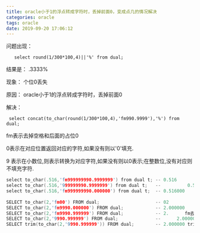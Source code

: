 ```yaml
---
title: oracle小于1的浮点转成字符时，丢掉前面0，变成点几的情况解决
categories: oracle
tags: oracle
date: 2019-09-20 17:06:12
---
```


问题出现：

       select round(1/300*100,4)||'%' from dual;

结果是： .3333%

现象： 个位0丢失

原因：  oracle小于1的浮点转成字符时，丢掉前面0

解决： 

     select concat(to_char(round(1/300*100,4),'fm990.9999'),'%') from dual;

fm表示去掉空格和后面的占位0

0表示在对应位置返回对应的字符,如果没有则以'0'填充.

9 表示在小数位,则表示转换为对应字符,如果没有则以0表示;在整数位,没有对应则不填充字符.

```cpp
select to_char(.516,'fm999999990.9999999') from dual t; -- 0.516
select to_char(.516,'999999990.9999999') from dual t;   --          0.5160000   前面有空格，fm的作用就是去掉前面空格和后面的占位0
select to_char(.516,'fm999999990.000000') from dual t;  -- 0.516000
 
SELECT to_char(2,'fm00') FROM dual;                     -- 02
SELECT to_char(2,'fm9990.000000') FROM dual;            -- 2.000000
SELECT to_char(2,'fm9990.999999') FROM dual;            -- 2.      fm去掉前面的空格，同时还去掉了小数位的占位0
SELECT to_char(2,'9990.999999') FROM dual;              --      2.000000 
SELECT trim(to_char(2,'9990.999999')) FROM dual;        -- 2.000000 trim可以去掉前面的空格，并且保持勒后面的占位，避免 2. 没有 小数位0的情况
```